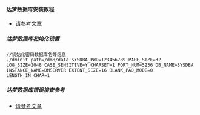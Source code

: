 #### 达梦数据库安装教程
- [请参考文章](https://blog.csdn.net/weixin_42082084/article/details/115450532?utm_medium=distribute.pc_relevant.none-task-blog-2~default~baidujs_title~default-1.no_search_link&spm=1001.2101.3001.4242)
##### 达梦数据库初始化设置
```
//初始化密码数据库名等信息
./dminit path=/dm8/data SYSDBA_PWD=123456789 PAGE_SIZE=32 LOG_SIZE=2048 CASE_SENSITIVE=Y CHARSET=1 PORT_NUM=5236 DB_NAME=SYSDBA INSTANCE_NAME=DMSERVER EXTENT_SIZE=16 BLANK_PAD_MODE=0 LENGTH_IN_CHAR=1
```
##### 达梦数据库错误排查参考
- [请参考文章](https://www.pianshen.com/article/84491270809/)